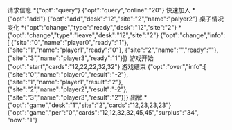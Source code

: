 请求信息
*{"opt":"query"}
{"opt":"query","online":"20"}
快速加入
*{"opt":"add"}
{"opt":"add","desk":"12","site":"2","name":"palyer2"}
桌子情况变化
*{"opt":"change","type":"ready","desk":"12","site":"2"}
*{"opt":"change","type":"leave","desk":"12","site":"2"}
{"opt":"change","info":[
                    {"site":"0","name":"player0","ready":"1"},
                    {"site":"1","name":"player1","ready":"0"},
                    {"site":"2","name":"","ready":""},
                    {"site":"3","name":"player3","ready":"1"}]}
游戏开始
{"opt":"start","cards":"12,22,22,32,32"}
游戏结束
{"opt":"over","info":[
                    {"site":"0","name":"player0","result":"-2"},
                    {"site":"1","name":"player1","result":"2"},
                    {"site":"2","name":"player2","result":"-2"},
                    {"site":"3","name":"player3","result":"2"}]}
出牌
*{"opt":"game","desk":"1","site":"2","cards":"12,23,23,23"}
{"opt":"game","per":"0","cards":"12,12,32,32,45,45","surplus":"34", "now":"1"}


